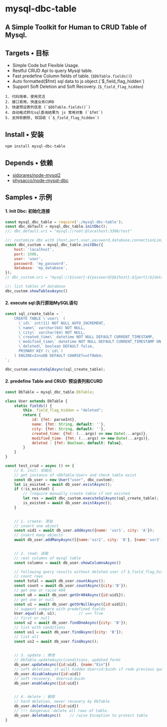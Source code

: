 
# mysql-dbc-table

A Simple Toolkit for Human to CRUD Table of Mysql.
---

## Targets • 目标

- Simple Code but Flexible Usage.
- Restful CRUD Api to query Mysql table. 
- Fast predefine Column fields of table. (`$DbTable.fields()`)
- Auto formatted($fmt) sql data to js object.(`$_field_flag_hidden`)
- Support Soft Deletion and Soft Recovery. (`$_field_flag_hidden`)
 
```text
1. 代码简单，使用灵活
2. 接口易用，快速业务CURD
3. 快速预设表列信息 (`$DbTable.fields()`)
4. 自动格式转化sql查询结果为 js 常用对象 (`$fmt`)
5. 支持软删除, 软回收 (`$_field_flag_hidden`)
```

## Install • 安装
```shell
npm install mysql-dbc-table
```

## Depends • 依赖

- [sidorares/node-mysql2](https://github.com/sidorares/node-mysql2)
- [physacco/node-mysql-dbc](https://github.com/physacco/node-mysql-dbc)

## Samples • 示例

#### 1. Init Dbc: 初始化连接

```javascript
const mysql_dbc_table = require('./mysql-dbc-table');
const dbc_default = mysql_dbc_table.initDbc();
//; dbc_default.uri = "mysql://root:@localhost:3306/test"

//; customize dbc with {host,port,user,password,database,connectionLimit,queueLimit} 
const dbc_custom = mysql_dbc_table.initDbc({
    host: 'localhost',
    port: 3306,
    user: 'user',
    password: 'my_password',
    database: 'my_database',
});
// dbc_custom.uri = "mysql://${user}:${password}@${host}:${port}/${database}"

//; list tables of database
dbc_custom.showTablesAsync()
````

#### 2. execute sql:执行原始MySQL语句

```javascript
const sql_create_table = `
    CREATE TABLE \`user\` (
      \`id\` int(11) NOT NULL AUTO_INCREMENT,
      \`name\` varchar(64) NOT NULL,
      \`city\` varchar(64) NOT NULL,
      \`created_time\` datetime NOT NULL DEFAULT CURRENT_TIMESTAMP,
      \`modified_time\` datetime NOT NULL DEFAULT CURRENT_TIMESTAMP ON UPDATE CURRENT_TIMESTAMP,
      \`deleted\` boolean DEFAULT false,
      PRIMARY KEY (\`id\`)
    ) ENGINE=InnoDB DEFAULT CHARSET=utf8mb4;
`;

dbc_custom.executeSqlAsync(sql_create_table);
```

#### 2. predefine Table and CRUD: 预设表列和CURD

```javascript
const DbTable = mysql_dbc_table.DbTable;

class User extends DbTable {
    static fields() {
        this._field_flag_hidden = "deleted";        
        return {
            id: {fmt: parseInt},
            name: {fmt: String, default: ''},
            city: {fmt: String, default: ''},
            created_time: {fmt: (...args) => new Date(...args)},
            modified_time: {fmt: (...args) => new Date(...args)},
            deleted : {fmt: Boolean, default: false},
        }
    }
}

const test_crud = async () => {
    // 0. init: 初始化
    // get instance of <DbTable:User> and check table exist
    const db_user = new User("user", dbc_custom);
    let is_existed = await db_user.existAsync();
    if (!is_existed) {
        // !require manually create table if not existed
        let res = await dbc_custom.executeSqlAsync(sql_create_table);
        is_existed = await db_user.existAsync();
    }
    

    // 1. create: 添加
    // insert one object
    const uid1 = await db_user.addAsync({name: 'usr1', city: 'A'});
    // insert many objects
    await db_user.addManyAsync([{name:'usr2', city: 'B'}, {name:'usr3', city: 'B'}]);
    

    // 2. read: 读取
    // real columns of mysql table 
    const columns = await db_user.showColumnsAsync()

    // following query results without deleted user if $_field_flag_hidden was set.
    // count rows
    const total = await db_user.countAsync();
    const count = await db_user.countAsync({city:'B'});
    // get one or raise 404
    const u0 = await db_user.getOr404Async({id:uid1});
    // get one or null
    const u1 = await db_user.getOrNullAsync({id:uid1});
    // support compare with predefined fields
    User.equal(u0, u1);          // ==> True
    // first or null
    const u2 = await db_user.findOneAsync({city: 'B'});
    // list with conditions
    const us1 = await db_user.findAsync({city: 'B'});
    // list all  
    const us2 = await db_user.findAsync();
    
    
    // 3. update : 修改
    // DbTable.updateAsync(conditions, updated_form) 
    db_user.updateAsync({id:uid}, {name:"Ein"})
    // soft deletion, it will hidden User<id:$uid> if redo previous query. 
    db_user.disableAsync({id:uid})
    // soft recovery,  User<id:$uid>
    db_user.enableAsync({id:uid})    
    

    // 4. delete : 删除 
    // hard deletion, never recovery by DbTable
    db_user.deleteAsync({id:uid})
    // !!! dangerous：delete all rows of table.
    db_user.deleteAsync()    // raise Exception to protect table
}
```
